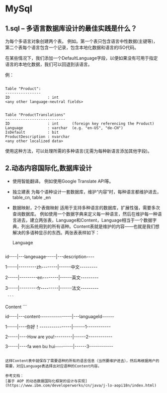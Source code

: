 # MySql


## 1.sql – 多语言数据库设计的最佳实践是什么？

为每个多语言对象创建两个表。
例如。第一个表只包含语言中性数据(主键等)，第二个表每个语言包含一个记录，包含本地化数据和语言的ISO代码。

在某些情况下，我们添加一个DefaultLanguage字段，以便如果没有可用于指定语言的本地化数据，我们可以回退到该语言。

例：

```

Table "Product":
----------------
ID                 : int
<any other language-neutral fields>


Table "ProductTranslations"
---------------------------
ID                 : int      (foreign key referencing the Product)
Language           : varchar  (e.g. "en-US", "de-CH")
IsDefault          : bit
ProductDescription : nvarchar
<any other localized data>
```
使用这种方法，可以处理所需的多种语言(无需为每种新语言添加其他字段)。

## 2.动态内容国际化,数据库设计

 - 使用智能翻译。
   例如使用Google Translate API等。
 - 独立建表
   为每个语种设计一套数据库，维护“内容”时，每种语言都维护进去，table_cn, table _en 
 - 数据映射，2个表做映射
   适用于支持多种语言的数据库，扩展性强，需要多次查询数据库。
   例如使用一个数据字典来定义每一种语言，然后在维护每一种语言进去，建立两张表，Language和Content，Language相当于一个数据字典，列出系统用到的所有语种。Content表就是维护的内容——也就是我们想解决的多语种显示的东西。两张表表样如下：
   

   Language
      ```
      
  id----|---langeuage-----|---description----
  
  1-----|---------zh--------|------中文---------
  
  2-----|---------en--------|------英文---------
  
  3-----|---------fr---------|------法文---------
  
     ```
  
  Content
     ```
     
id----|---content----------------|---languageId------

1-----|----你好！----------------|------1------------

2-----|----How are you!---------|------2------------

3-----|----fa wen bu hui---------|------3------------

   ```
   
   这样Content表中就保存了需要语种的所有的语言信息（当然要维护进去），然后再根据用户的需要，对应Language表选择出对应语种的Content内容。
   
   参考文档：
   [基于 AOP 的动态数据国际化框架的设计与实现](https://www.ibm.com/developerworks/cn/java/j-lo-aopi18n/index.html)
